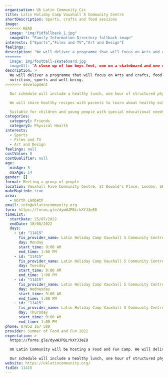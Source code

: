 ```yaml
---
organisation: Uk Latin Community Cic
title: Latin Holiday Camp Vauxhall 5 Community Centre
shortDescription: Sports, crafts and food sessions
image:
<<<<<<< HEAD
  image: "img/fidfallback_1.jpg"
  imageAlt: "Family Information Directory fallback image"
interests: ["Sports","Films and TV","Art and Design"]
feelings:
description: "We will deliver a programme that will focus on Arts and crafts, food and nutrition, sports and well-being.
=======
  image: img/football-skateboard.jpg
  imageAlt: "A close up of two boys feet, one on a skateboard and one with a football. "
description: >
  We will deliver a programme that will focus on Arts and crafts, food and
  nutrition, sports and well-being.
>>>>>>> development

  Our schedule will include a healthy lunch, one hour of structured physical activities such as dance and multi-sports, an hour of arts and crafts such as creating musical instruments out of recyclable materials, an hour of healthy eating awareness, as well as outdoor activities such as visiting the local city farm, visiting a local museum or a local attraction. 

  We will share healthy recipes with parents to learn about healthy eating and put it into practice at home.

  Suitable for children and young people with special educational needs and disabilities.
categories:
  category1: Friends
  category2: Physical Health
interests:
  - Sports
  - Films and TV
  - Art and Design
feelings: null
costValue: 0
costQualifier: null
age:
  minAge: 5
  maxAge: 14
gender: []
format: Meeting a group of people
location: Vauxhall Five Community Centre, St Oswald's Place, London, SE11 5JF
makeMapLink: true
area:
  - North Lambeth
email: info@uklatincommunity.org
form: https://forms.gle/dywWJPBLrkXYJ3eE8
timeList:
  startDate: 25/07/2022
  endDate: 18/08/2022
  days:
    - id: "11415"
      fis_provider_name: Latin Holiday Camp Vauxhall 5 Community Centre
      day: Monday
      start_time: 9:00 AM
      end_time: 1:00 PM
    - id: "11415"
      fis_provider_name: Latin Holiday Camp Vauxhall 5 Community Centre
      day: Tuesday
      start_time: 9:00 AM
      end_time: 1:00 PM
    - id: "11415"
      fis_provider_name: Latin Holiday Camp Vauxhall 5 Community Centre
      day: Wednesday
      start_time: 9:00 AM
      end_time: 1:00 PM
    - id: "11415"
      fis_provider_name: Latin Holiday Camp Vauxhall 5 Community Centre
      day: Thursday
      start_time: 9:00 AM
      end_time: 1:00 PM
phone: 07852 167 580
provider: Summer of Food and Fun 2022
expectation: >
  https://forms.gle/dywWJPBLrkXYJ3eE8

  UK Latin Community will be hosting a Food and Fun Camp. We will deliver a programme focused on Arts and crafts, food and nutrition, multi-sports and well-being. 

  Our schedule will include a healthy lunch, one hour of structured physical activities such as dance and multi-sports, an hour of arts and crafts such as creating musical instruments out of recyclable materials, an hour of healthy eating awareness, as well as outdoor activities such as visiting the local city farm, visiting a local museum or a local attraction.
website: https://uklatincommunity.org/
fidId: 11415
---
```

